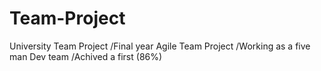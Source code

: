 # Team-Project
University Team Project
/Final year Agile Team Project
/Working as a five man Dev team
/Achived a first (86%)

